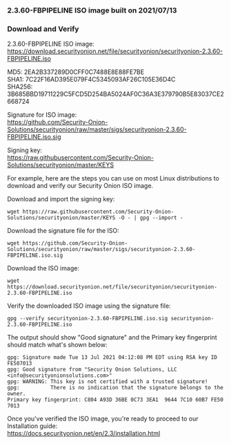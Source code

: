 ### 2.3.60-FBPIPELINE ISO image built on 2021/07/13



### Download and Verify

2.3.60-FBPIPELINE ISO image:  
https://download.securityonion.net/file/securityonion/securityonion-2.3.60-FBPIPELINE.iso

MD5: 2EA2B337289D0CFF0C7488E8E88FE7BE  
SHA1: 7C22F16AD395E079F4C5345093AF26C105E36D4C  
SHA256: 3B685BBD19711229C5FCD5D254BA5024AF0C36A3E379790B5E83037CE2668724 

Signature for ISO image:  
https://github.com/Security-Onion-Solutions/securityonion/raw/master/sigs/securityonion-2.3.60-FBPIPELINE.iso.sig

Signing key:  
https://raw.githubusercontent.com/Security-Onion-Solutions/securityonion/master/KEYS  

For example, here are the steps you can use on most Linux distributions to download and verify our Security Onion ISO image.

Download and import the signing key:  
```
wget https://raw.githubusercontent.com/Security-Onion-Solutions/securityonion/master/KEYS -O - | gpg --import -  
```

Download the signature file for the ISO:  
```
wget https://github.com/Security-Onion-Solutions/securityonion/raw/master/sigs/securityonion-2.3.60-FBPIPELINE.iso.sig
```

Download the ISO image:  
```
wget https://download.securityonion.net/file/securityonion/securityonion-2.3.60-FBPIPELINE.iso
```

Verify the downloaded ISO image using the signature file:  
```
gpg --verify securityonion-2.3.60-FBPIPELINE.iso.sig securityonion-2.3.60-FBPIPELINE.iso
```

The output should show "Good signature" and the Primary key fingerprint should match what's shown below:
```
gpg: Signature made Tue 13 Jul 2021 04:12:08 PM EDT using RSA key ID FE507013
gpg: Good signature from "Security Onion Solutions, LLC <info@securityonionsolutions.com>"
gpg: WARNING: This key is not certified with a trusted signature!
gpg:          There is no indication that the signature belongs to the owner.
Primary key fingerprint: C804 A93D 36BE 0C73 3EA1  9644 7C10 60B7 FE50 7013
```

Once you've verified the ISO image, you're ready to proceed to our Installation guide:  
https://docs.securityonion.net/en/2.3/installation.html
